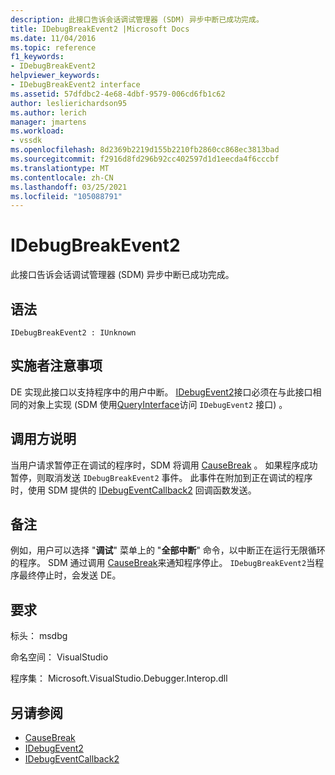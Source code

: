 ```yaml
---
description: 此接口告诉会话调试管理器 (SDM) 异步中断已成功完成。
title: IDebugBreakEvent2 |Microsoft Docs
ms.date: 11/04/2016
ms.topic: reference
f1_keywords:
- IDebugBreakEvent2
helpviewer_keywords:
- IDebugBreakEvent2 interface
ms.assetid: 57dfdbc2-4e68-4dbf-9579-006cd6fb1c62
author: leslierichardson95
ms.author: lerich
manager: jmartens
ms.workload:
- vssdk
ms.openlocfilehash: 8d2369b2219d155b2210fb2860cc868ec3813bad
ms.sourcegitcommit: f2916d8fd296b92cc402597d1d1eecda4f6cccbf
ms.translationtype: MT
ms.contentlocale: zh-CN
ms.lasthandoff: 03/25/2021
ms.locfileid: "105088791"
---
```

# <a name="idebugbreakevent2"></a>IDebugBreakEvent2
此接口告诉会话调试管理器 (SDM) 异步中断已成功完成。

## <a name="syntax"></a>语法

```
IDebugBreakEvent2 : IUnknown
```

## <a name="notes-for-implementers"></a>实施者注意事项
 DE 实现此接口以支持程序中的用户中断。 [IDebugEvent2](../../../extensibility/debugger/reference/idebugevent2.md)接口必须在与此接口相同的对象上实现 (SDM 使用[QueryInterface](/cpp/atl/queryinterface)访问 `IDebugEvent2` 接口) 。

## <a name="notes-for-callers"></a>调用方说明
 当用户请求暂停正在调试的程序时，SDM 将调用 [CauseBreak](../../../extensibility/debugger/reference/idebugprogram2-causebreak.md) 。 如果程序成功暂停，则取消发送 `IDebugBreakEvent2` 事件。 此事件在附加到正在调试的程序时，使用 SDM 提供的 [IDebugEventCallback2](../../../extensibility/debugger/reference/idebugeventcallback2.md) 回调函数发送。

## <a name="remarks"></a>备注
 例如，用户可以选择 "**调试**" 菜单上的 "**全部中断**" 命令，以中断正在运行无限循环的程序。 SDM 通过调用 [CauseBreak](../../../extensibility/debugger/reference/idebugprogram2-causebreak.md)来通知程序停止。 `IDebugBreakEvent2`当程序最终停止时，会发送 DE。

## <a name="requirements"></a>要求
 标头： msdbg

 命名空间： VisualStudio

 程序集： Microsoft.VisualStudio.Debugger.Interop.dll

## <a name="see-also"></a>另请参阅
- [CauseBreak](../../../extensibility/debugger/reference/idebugprogram2-causebreak.md)
- [IDebugEvent2](../../../extensibility/debugger/reference/idebugevent2.md)
- [IDebugEventCallback2](../../../extensibility/debugger/reference/idebugeventcallback2.md)
